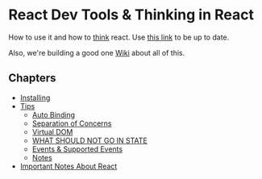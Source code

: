 # React Dev Tools & Thinking in React

How to use it and how to [think](https://facebook.github.io/react/docs/thinking-in-react.html) react. Use [this link](https://facebook.github.io/react/blog/2014/01/02/react-chrome-developer-tools.html) to be up to date.

Also, we're building a good one [Wiki](https://github.com/nncl/react-dev-tools/wiki) about all of this.

## Chapters
- [Installing](https://github.com/nncl/react-dev-tools/wiki#installing)
- [Tips](https://github.com/nncl/react-dev-tools/wiki#tips)
	- [Auto Binding](https://github.com/nncl/react-dev-tools/wiki#auto-binding)
	- [Separation of Concerns](https://github.com/nncl/react-dev-tools/wiki#separation-of-concerns)
	- [Virtual DOM](https://github.com/nncl/react-dev-tools/wiki#virtual-dom)
	- [WHAT SHOULD NOT GO IN STATE](https://github.com/nncl/react-dev-tools/wiki#what-should-not-go-in-state)
	- [Events & Supported Events](https://github.com/nncl/react-dev-tools/wiki#events--supported-events)
	- [Notes](https://github.com/nncl/react-dev-tools/wiki#notes)
- [Important Notes About React](https://github.com/nncl/react-dev-tools/wiki#important-notes-about-react)
